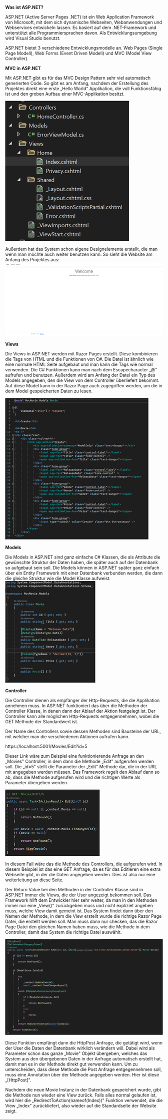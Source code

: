 **Was ist ASP.NET?**

ASP.NET (Active Server Pages .NET) ist ein Web Application Framework von Microsoft, mit dem sich dynamische Webseiten, Webanwendungen und Webservices entwickeln lassen. Es basiert auf dem .NET-Framework und unterstützt alle Programmiersprachen davon. Als Entwicklungsumgebung wird Visual Studio benutzt.

ASP.NET bietet 3 verschiedene Entwicklungsmodelle an. Web Pages (Single Page Modell), Web Forms (Event Driven Modell) und MVC (Model View Controller).

**MVC in ASP.NET**

Mit ASP.NET gibt es für das MVC Design Pattern sehr viel automatisch generierten Code. So gibt es am Anfang, nachdem der Erstellung des Projektes direkt eine erste „Hello World" Applikation, die voll Funktionsfähig ist und den groben Aufbau einer MVC-Applikation besitzt.

![alt text](https://github.com/momueller2/MVC-ASP.NET/blob/main/Pictures/Bild1.png?raw=true)

Außerdem hat das System schon eigene Designelemente erstellt, die man wenn man möchte auch weiter benutzen kann. So sieht die Website am Anfang des Projektes aus: 
![alt text](https://github.com/momueller2/MVC-ASP.NET/blob/main/Pictures/Bild2.png?raw=true)

**Views**

Die Views in ASP.NET werden mit Razor Pages erstellt. Diese kombinieren die Tags von HTML und die Funktionen von C#. Die Datei ist ähnlich wie eine normale HTML Seite aufgebaut und man kann die Tags wie normal verwenden. Die C# Funktionen kann man nach dem Escapecharacter „@" aufrufen und benutzen. Außerdem wird am Anfang der Datei ein Typ des Models angegeben, den die View von dem Controller überliefert bekommt. Auf diese Model kann in der Razor Page auch zugegriffen werden, um die in dem Model gespeicherten Daten zu lesen.

![alt text](https://github.com/momueller2/MVC-ASP.NET/blob/main/Pictures/Bild3.png?raw=true)

**Models**

Die Models in ASP.NET sind ganz einfache C# Klassen, die als Attribute die gewünschte Struktur der Daten haben, die später auch auf der Datenbank so aufgebaut sein soll. Die Models können in ASP.NET später ganz einfach über ein Entity Framework mit einer Datenbank verbunden werden, die dann die gleiche Struktur wie die Model Klasse aufweist. 
![alt text](https://github.com/momueller2/MVC-ASP.NET/blob/main/Pictures/Bild4.png?raw=true)

**Controller**

Die Controller dienen als empfänger der Http-Requests, die die Applikation annehmen muss. In ASP.NET funktioniert das über die Methoden der Controller Klasse, in denen dann der Ablauf der Aktion festgelegt ist. Der Controller kann alle möglichen Http-Requests entgegennehmen, wobei die GET Methode der Standardwert ist.

Der Name des Controllers sowie dessen Methoden sind Bausteine der URL, mit welcher man die verschiedenen Aktionen aufrufen kann.

https://localhost:5001/Movies/Edit?id=5

Dieser Link wäre zum Beispiel eine funktionierende Anfrage an den „Movies" Controller, in dem dann die Methode „Edit" aufgerufen werden soll. Die „id=5" stellt die Parameter der „Edit" Methode dar, die in der URL mit angegeben werden müssen. Das Framework regelt den Ablauf dann so ab, dass die Methode aufgerufen wird und die richtigen Werte als Parameter übergeben werden.

![alt text](https://github.com/momueller2/MVC-ASP.NET/blob/main/Pictures/Bild5.png?raw=true)

In diesem Fall wäre das die Methode des Controllers, die aufgerufen wird. In diesem Beispiel ist das eine GET Anfrage, da es für das Editieren eine extra Webseite gibt, in der die Daten angegeben werden. Dies ist also nur eine weiterleitung an diese Seite.

Der Return Value bei den Methoden in der Controller Klasse sind in ASP.NET immer die Views, die der User angezeigt bekommen soll. Das Framework hilft dem Entwickler hier sehr weiter, da man in den Methoden immer nur eine „View()" zurückgeben muss und nicht expliziet angeben muss, welche View damit gemeint ist. Das System findet dann über den Namen der Methode, in dem die View erstellt wurde die richtige Razor Page Datei, die erstellt werden soll. Man muss dann nur checken, das die Razor Page Datei den gleichen Namen haben muss, wie die Methode in dem Controller, damit das System die richtige Datei auswählt.

![alt text](https://github.com/momueller2/MVC-ASP.NET/blob/main/Pictures/Bild6.png?raw=true)

Diese Funktion empfängt dann die HttpPost Anfrage, die getätigt wird, wenn der User die Daten der Datenbank wirklich verändern will. Dabei wird als Parameter schon das ganze „Movie" Objekt übergeben, welches das System aus den übergebenen Daten in der Anfrage automatisch erstellt hat, damit man es in der Methode direkt gut verwenden kann. Um zu unterscheiden, dass diese Methode die Post Anfrage entgegennehmen soll, muss eine Annotation über der Methode angegeben werden. Hier ist diese „[HttpPost]".

Nachdem die neue Movie Instanz in der Datenbank gespeichert wurde, gibt die Methode nun wieder eine View zurück. Falls alles normal gelaufen ist, wird hier die „RedirectToAction(nameof(Index))" Funktion verwendet, die die View „Index" zurückliefert, also wieder auf die Standardseite der Website zeigt.
